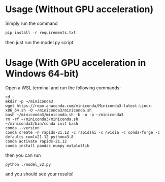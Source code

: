 # Usage (Without GPU acceleration)

Simply run the command

```python
pip install -r requirements.txt
```

then just run the model.py script

# Usage (With GPU acceleration in Windows 64-bit)

Open a WSL terminal and run the following commands:

```shell
cd ~
mkdir -p ~/miniconda3
wget https://repo.anaconda.com/miniconda/Miniconda3-latest-Linux-x86_64.sh -O ~/miniconda3/miniconda.sh
bash ~/miniconda3/miniconda.sh -b -u -p ~/miniconda3
rm -rf ~/miniconda3/miniconda.sh
~/miniconda3/bin/conda init bash
conda --version
conda create -n rapids-21.12 -c rapidsai -c nvidia -c conda-forge -c defaults cuml=21.12 python=3.8
conda activate rapids-21.12
conda install pandas numpy matplotlib
```

then you can run

```shell
python ./model_v2.py
```

and you should see your results!
